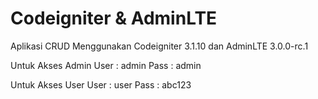 # Codeigniter & AdminLTE

Aplikasi CRUD Menggunakan Codeigniter 3.1.10 dan AdminLTE 3.0.0-rc.1

Untuk Akses Admin
User : admin
Pass : admin

Untuk Akses User
User : user
Pass : abc123
